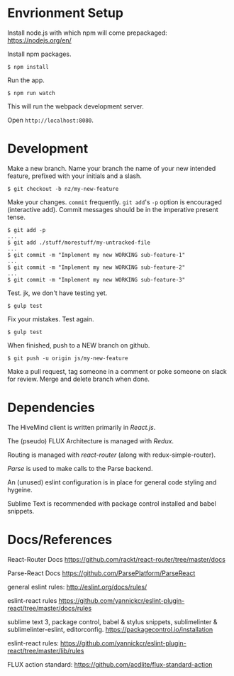 
# Envrionment Setup

Install node.js with which npm will come prepackaged: https://nodejs.org/en/

Install npm packages.
```
$ npm install
```
Run the app.
```
$ npm run watch
```

This will run the webpack development server.

Open `http://localhost:8080`.

# Development
Make a new branch. Name your branch the name of your new intended feature, prefixed with your initials and a slash.
```
$ git checkout -b nz/my-new-feature
```

Make your changes. `commit` frequently. `git add`'s `-p` option is encouraged (interactive add). Commit messages should be in the imperative present tense.
```
$ git add -p
...
$ git add ./stuff/morestuff/my-untracked-file
...
$ git commit -m "Implement my new WORKING sub-feature-1"
...
$ git commit -m "Implement my new WORKING sub-feature-2"
...
$ git commit -m "Implement my new WORKING sub-feature-3"
```

Test. jk, we don't have testing yet.

```
$ gulp test
```

Fix your mistakes. Test again.
```
$ gulp test
```

When finished, push to a NEW branch on github.
```
$ git push -u origin js/my-new-feature
```

Make a pull request, tag someone in a comment or poke someone on slack for review. Merge and delete branch when done.




# Dependencies
The HiveMind client is written primarily in *React.js*.

The (pseudo) FLUX Architecture is managed with *Redux*.

Routing is managed with *react-router* (along with redux-simple-router).

*Parse* is used to make calls to the Parse backend.

An (unused) eslint configuration is in place for general code styling and hygeine.

Sublime Text is recommended with package control installed and babel snippets.




# Docs/References

React-Router Docs
https://github.com/rackt/react-router/tree/master/docs

Parse-React Docs
https://github.com/ParsePlatform/ParseReact

general eslint rules:
http://eslint.org/docs/rules/

eslint-react rules
https://github.com/yannickcr/eslint-plugin-react/tree/master/docs/rules

sublime text 3, package control, babel & stylus snippets, sublimelinter & sublimelinter-eslint, editorconfig.
https://packagecontrol.io/installation


eslint-react rules:
https://github.com/yannickcr/eslint-plugin-react/tree/master/lib/rules

FLUX action standard:
https://github.com/acdlite/flux-standard-action
